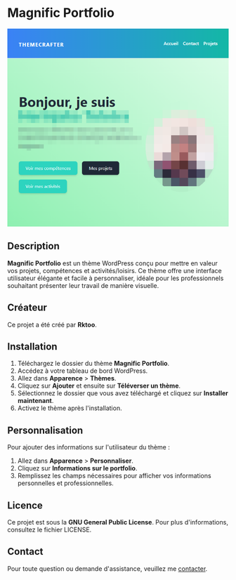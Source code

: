 # Magnific Portfolio
![banner](screenshot.png)

## Description

**Magnific Portfolio** est un thème WordPress conçu pour mettre en valeur vos projets, compétences et activités/loisirs. Ce thème offre une interface utilisateur élégante et facile à personnaliser, idéale pour les professionnels souhaitant présenter leur travail de manière visuelle.

## Créateur

Ce projet a été créé par **Rktoo**.

## Installation

1. Téléchargez le dossier du thème **Magnific Portfolio**.
2. Accédez à votre tableau de bord WordPress.
3. Allez dans **Apparence** > **Thèmes**.
4. Cliquez sur **Ajouter** et ensuite sur **Téléverser un thème**.
5. Sélectionnez le dossier que vous avez téléchargé et cliquez sur **Installer maintenant**.
6. Activez le thème après l'installation.

## Personnalisation

Pour ajouter des informations sur l'utilisateur du thème :

1. Allez dans **Apparence** > **Personnaliser**.
2. Cliquez sur **Informations sur le portfolio**.
3. Remplissez les champs nécessaires pour afficher vos informations personnelles et professionnelles.

## Licence

Ce projet est sous la **GNU General Public License**. Pour plus d'informations, consultez le fichier LICENSE.

## Contact

Pour toute question ou demande d'assistance, veuillez me [contacter](mailto:heryinjaka72@gmail.com).
